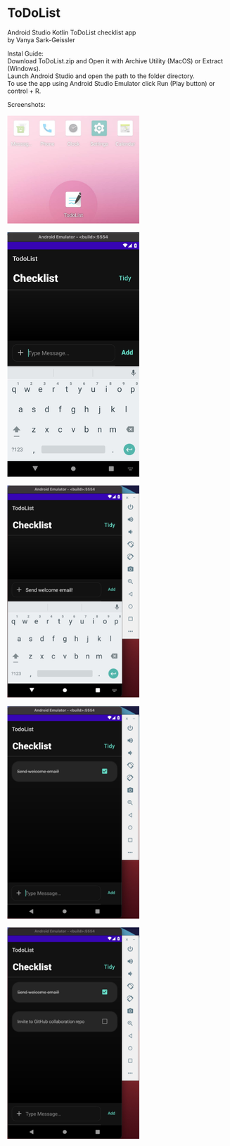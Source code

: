 # ToDoList
Android Studio Kotlin ToDoList checklist app
<br>by 
Vanya Sark-Geissler 

Instal Guide:<br>
Download ToDoList.zip and Open it with Archive Utility (MacOS) or Extract (Windows).
<br>Launch Android Studio and open the path to the folder directory.
<br>To use the app using Android Studio Emulator click Run (Play button) or control + R.

Screenshots:
<br><br>
<img src=https://github.com/wber/ToDoList/blob/main/Screenshot-Favicon.jpg width=300px/>
<br><br>
<img src=https://github.com/wber/ToDoList/blob/main/Screenshot-ToDoList-x1.jpg width=300px/>
<br><br>
<img src=https://github.com/wber/ToDoList/blob/main/Screenshot-ToDoList-x2.jpg width=300px/>
<br><br>
<img src=https://github.com/wber/ToDoList/blob/main/Screenshot-ToDoList-x3.jpg width=300px/>
<br><br>
<img src=https://github.com/wber/ToDoList/blob/main/Screenshot-ToDoList-x5.jpg width=300px/>
